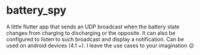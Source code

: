 # battery_spy
A little flutter app that sends an UDP broadcast when the battery state changes from charging to discharging or the opposite. It can also be configured to listen to such broadcast and display a notification. Can be used on android devices (4.1 +). I leave the use cases to your imagination 😉
